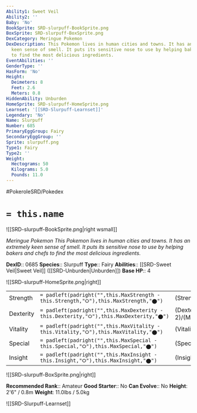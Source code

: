 ```yaml
---
Ability1: Sweet Veil
Ability2: ''
Baby: 'No'
BookSprite: SRD-slurpuff-BookSprite.png
BoxSprite: SRD-slurpuff-BoxSprite.png
DexCategory: Meringue Pokemon
DexDescription: This Pokemon lives in human cities and towns. It has an extremely
  keen sense of smell. It puts its sensitive nose to use by helping bakers and chefs
  to find the most delicious ingredients.
EventAbilities: ''
GenderType: ''
HasForm: 'No'
Height:
  Deimeters: 8
  Feet: 2.6
  Meters: 0.8
HiddenAbility: Unburden
HomeSprite: SRD-slurpuff-HomeSprite.png
Learnset: '[[SRD-Slurpuff-Learnset]]'
Legendary: 'No'
Name: Slurpuff
Number: 685
PrimaryEggGroup: Fairy
SecondaryEggGroup: ''
Sprite: slurpuff.png
Type1: Fairy
Type2: ''
Weight:
  Hectograms: 50
  Kilograms: 5.0
  Pounds: 11.0
---
```


#PokeroleSRD/Pokedex

# `= this.name`

![[SRD-slurpuff-BookSprite.png|right wsmall]]

*Meringue Pokemon*
*This Pokemon lives in human cities and towns. It has an extremely keen sense of smell. It puts its sensitive nose to use by helping bakers and chefs to find the most delicious ingredients.*

**DexID**:: 0685
**Species**:: Slurpuff
**Type**:: Fairy
**Abilities**:: [[SRD-Sweet Veil|Sweet Veil]] ([[SRD-Unburden|Unburden]])
**Base HP**:: 4

![[SRD-slurpuff-HomeSprite.png|right]]

|           |                                                                                        |                                          |
| --------- | -------------------------------------------------------------------------------------- | ---------------------------------------- |
| Strength  | `= padleft(padright("",this.MaxStrength - this.Strength,"⭘"),this.MaxStrength,"⬤")`    | (Strength::2)/(MaxStrength::5)   |
| Dexterity | `= padleft(padright("",this.MaxDexterity - this.Dexterity,"⭘"),this.MaxDexterity,"⬤")` | (Dexterity:: 2)/(MaxDexterity::5) |
| Vitality  | `= padleft(padright("",this.MaxVitality - this.Vitality,"⭘"),this.MaxVitality,"⬤")`    | (Vitality::2)/(MaxVitality::5)   |
| Special   | `= padleft(padright("",this.MaxSpecial - this.Special,"⭘"),this.MaxSpecial,"⬤")`       | (Special::2)/(MaxSpecial::5)     |
| Insight   | `= padleft(padright("",this.MaxInsight - this.Insight,"⭘"),this.MaxInsight,"⬤")`       | (Insight::2)/(MaxInsight::5)     |

![[SRD-slurpuff-BoxSprite.png|right]]

**Recommended Rank**:: Amateur
**Good Starter**:: No
**Can Evolve**:: No
**Height**: 2'6" / 0.8m
**Weight**: 11.0lbs / 5.0kg

![[SRD-Slurpuff-Learnset]]